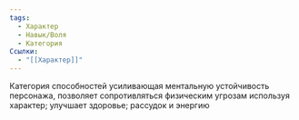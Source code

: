 ```yaml
---
tags:
  - Характер
  - Навык/Воля
  - Категория
Ссылки:
  - "[[Характер]]"
---
```

Категория способностей усиливающая ментальную устойчивость персонажа, позволяет сопротивляться физическим угрозам используя характер; улучшает здоровье; рассудок и энергию